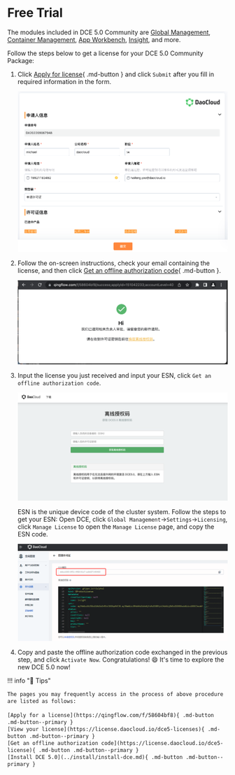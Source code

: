 # Free Trial

The modules included in DCE 5.0 Community are [Global Management](../ghippo/01ProductBrief/WhatisGhippo.md), [Container Management](../kpanda/03ProductBrief/WhatisKPanda.md), [App Workbench](../amamba/01ProductBrief/WhatisAmamba.md), [Insight](../insight/03ProductBrief/WhatisInsight.md), and more.

Follow the steps below to get a license for your DCE 5.0 Community Package:

1. Click [Apply for license](https://qingflow.com/f/58604bf8){ .md-button } and click `Submit` after you fill in required information in the form.

    ![license](../images/license011.png)

2. Follow the on-screen instructions, check your email containing the license, and then click [Get an offline authorization code](https://license.daocloud.io/dce5-license){ .md-button }.

    ![get-auth-code](../images/license012.png)

3. Input the license you just received and input your ESN, click `Get an offline authorization code`.

    ![offline-auth-code](../images/license03.png)

    ESN is the unique device code of the cluster system.
    Follow the steps to get your ESN: Open DCE, click `Global Management`->`Settings`->`Licensing`, click `Manage License` to open the `Manage License` page, and copy the ESN code.

    ![esn](../images/license02.png)

4. Copy and paste the offline authorization code exchanged in the previous step, and click `Activate Now`. Congratulations! :smile: It's time to explore the new DCE 5.0 now!

!!! info "📢 Tips"

    The pages you may frequently access in the process of above procedure are listed as follows:

    [Apply for a license](https://qingflow.com/f/58604bf8){ .md-button .md-button--primary }
    [View your license](https://license.daocloud.io/dce5-licenses){ .md-button .md-button--primary }
    [Get an offline authorization code](https://license.daocloud.io/dce5-license){ .md-button .md-button--primary }
    [Install DCE 5.0](../install/install-dce.md){ .md-button .md-button--primary }
